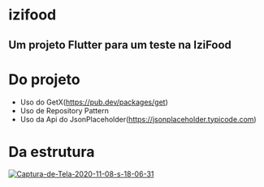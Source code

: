 # izifood

## Um projeto Flutter para um teste na IziFood

# Do projeto
- Uso do GetX(https://pub.dev/packages/get)
- Uso de Repository Pattern
- Uso da Api do JsonPlaceholder(https://jsonplaceholder.typicode.com)

# Da estrutura
<a href="https://imgbb.com/"><img src="https://i.ibb.co/bv0ngXt/Captura-de-Tela-2020-11-08-s-18-06-31.png" alt="Captura-de-Tela-2020-11-08-s-18-06-31" border="0"></a>
